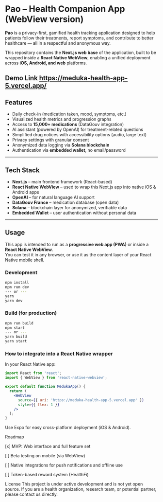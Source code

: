 # Pao – Health Companion App (WebView version)

**Pao** is a privacy-first, gamified health tracking application designed to help patients follow their treatments, report symptoms, and contribute to better healthcare — all in a respectful and anonymous way.

This repository contains the **Next.js web base** of the application, built to be wrapped inside a **React Native WebView**, enabling a unified deployment across **iOS, Android, and web** platforms.

Demo Link
https://meduka-health-app-5.vercel.app/
---

## Features

- Daily check-in (medication taken, mood, symptoms, etc.)
- Visualized health metrics and progression graphs
- Access to **15,000+ medications** (DataGouv integration)
- AI assistant (powered by OpenAI) for treatment-related questions
- Simplified drug notices with accessibility options (audio, large text)
- Privacy settings with granular consent
- Anonymized data logging via **Solana blockchain**
- Authentication via **embedded wallet**, no email/password

---

## Tech Stack

- **Next.js** – main frontend framework (React-based)
- **React Native WebView** – used to wrap this Next.js app into native iOS & Android apps
- **OpenAI** – for natural language AI support
- **DataGouv France** – medication database (open data)
- **Solana** – blockchain layer for anonymized, verifiable data
- **Embedded Wallet** – user authentication without personal data

---

## Usage

This app is intended to run as a **progressive web app (PWA)** or inside a **React Native WebView**.  
You can test it in any browser, or use it as the content layer of your React Native mobile shell.

### Development

```bash
npm install
npm run dev
--- or ---
yarn
yarn dev
```
### Build (for production)
```bash
npm run build
npm start
--- or ---
yarn build
yarn start
```
### How to integrate into a React Native wrapper
In your React Native app:

```jsx
import React from 'react';
import { WebView } from 'react-native-webview';

export default function MedukaApp() {
  return (
    <WebView
      source={{ uri: 'https://meduka-health-app-5.vercel.app' }}
      style={{ flex: 1 }}
    />
  );
}
```
Use Expo for easy cross-platform deployment (iOS & Android).

Roadmap

 [x] MVP: Web interface and full feature set

 [ ] Beta testing on mobile (via WebView)

 [ ] Native integrations for push notifications and offline use

 [ ] Token-based reward system (HealthFi)

License
This project is under active development and is not yet open source.
If you are a health organization, research team, or potential partner, please contact us directly.
